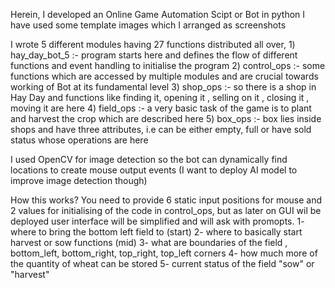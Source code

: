 Herein, I developed an Online Game Automation Scipt or Bot in python
  I have used some template images which I arranged as screenshots
  
  I wrote 5 different modules having 27 functions distributed all over,
    1) hay_day_bot_5 :- program starts here and defines the flow of different functions and event handling to initialise the program
    2) control_ops   :- some functions which are accessed by multiple modules and are crucial towards working of Bot at its fundamental level
    3) shop_ops      :- so there is a shop in Hay Day and functions like finding it, opening it , selling on it , closing it , moving it are here
    4) field_ops     :- a very basic task of the game is to plant and harvest the crop which are described here
    5) box_ops       :- box lies inside shops and have three attributes, i.e can be either empty, full or have sold status whose operations are here
  
  I used OpenCV for image detection so the bot can dynamically find locations to create mouse output events
  (I want to deploy AI model to improve image detection though)
  
  How this works?
    You need to provide 6 static input positions for mouse and 2 values for initialising of the code in control_ops, but as later on GUI wil be deployed user interface will be simplified and will ask with promopts.
      1- where to bring the bottom left field to (start)
      2- where to basically start harvest or sow functions (mid)
      3- what are boundaries of the field , bottom_left, bottom_right, top_right, top_left corners
      4- how much more of the quantity of wheat can be stored
      5- current status of the field "sow" or "harvest"
      
    
